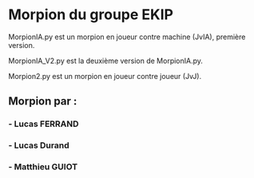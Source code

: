 # Morpion du groupe EKIP


MorpionIA.py est un morpion en joueur contre machine (JvIA), première version.

MorpionIA_V2.py est la deuxième version de MorpionIA.py.

Morpion2.py est un morpion en joueur contre joueur (JvJ).

## Morpion par : 
### - Lucas FERRAND 
### - Lucas Durand
### - Matthieu GUIOT 
